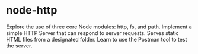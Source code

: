# node-http

Explore the use of three core Node modules: http, fs, and path.
Implement a simple HTTP Server that can respond to server requests.
Serves static HTML files from a designated folder. 
Learn to use the Postman tool to test the server.



